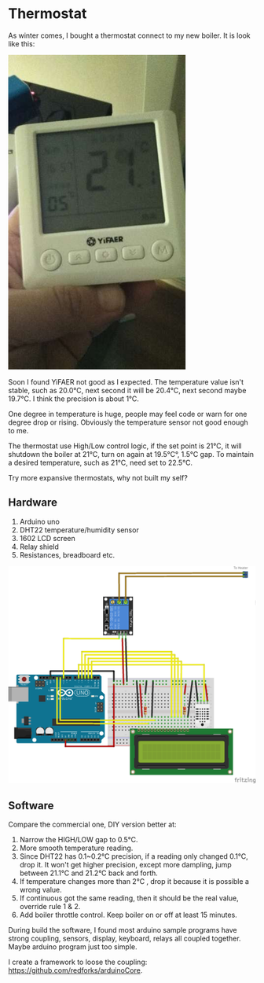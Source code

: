 # Thermostat

As winter comes, I bought a thermostat connect to my new boiler. It is look like this:

![](https://raw.githubusercontent.com/redforks/thermostat/gh-pages/1039273313.jpg)

Soon I found YiFAER not good as I expected. The temperature value isn't stable,
such as 20.0°C, next second it will be 20.4°C, next second maybe 19.7°C. I
think the precision is about 1°C. 

One degree in temperature is huge, people may feel code or warn for one degree drop or
rising. Obviously the temperature sensor not good enough to me.

The thermostat use High/Low control logic, if the set point is 21°C, it will
shutdown the boiler at 21°C, turn on again at 19.5°C°, 1.5°C gap. To maintain a
desired temperature, such as 21°C, need set to 22.5°C.

Try more expansive thermostats, why not built my self?

## Hardware

 1. Arduino uno
 1. DHT22 temperature/humidity sensor
 1. 1602 LCD screen
 1. Relay shield
 1. Resistances, breadboard etc.

![](https://raw.githubusercontent.com/redforks/thermostat/gh-pages/board.png)

## Software

Compare the commercial one, DIY version better at:

 1. Narrow the HIGH/LOW gap to 0.5°C.
 1. More smooth temperature reading.
  1. Since DHT22 has 0.1~0.2°C precision, if a reading only changed 0.1°C, drop
     it. It won't get higher precision, except more dampling, jump between
     21.1°C and 21.2°C back and forth.
  1. If temperature changes more than 2°C , drop it because it is possible a
     wrong value.
  1. If continuous got the same reading, then it should be the real value,
     override rule 1 & 2.
 1. Add boiler throttle control. Keep boiler on or off at least 15 minutes. 

During build the software, I found most arduino sample programs have strong
coupling, sensors, display, keyboard, relays all coupled together. Maybe
arduino program just too simple.

I create a framework to loose the coupling: <https://github.com/redforks/arduinoCore>.
